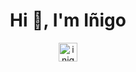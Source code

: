 
<h1 align="center">Hi 👋,   I'm Iñigo</h1>

<p align="center">
<a href="https://linkedin.com/in/inigoreiriz" target="blank"><img align="center" 
src="https://cdn.jsdelivr.net/npm/simple-icons@3.0.1/icons/linkedin.svg" alt="inigoreiriz" height="30" width="30" /></a>
</p>
